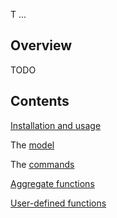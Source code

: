 T ...

## Overview

TODO

## Contents

[Installation and usage](../README.md)

The [model](model.md)

The [commands](commands.md)

[Aggregate functions](aggregates.md)

[User-defined functions](udf.md)

